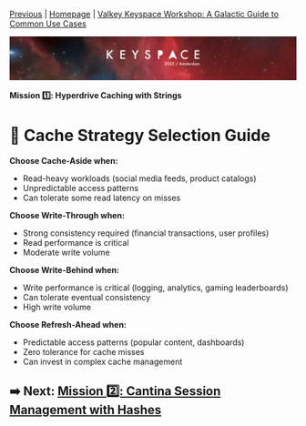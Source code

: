 [Previous](../caching/challenge.md) | [Homepage](../../../README.md) | [Valkey Keyspace Workshop: A Galactic Guide to Common Use Cases](../../../README.md)

![Keyspace](../../../static/img/keyspace-backdrop.png)

__Mission 1️⃣: Hyperdrive Caching with Strings__

# 🎯 Cache Strategy Selection Guide

**Choose Cache-Aside when:**
- Read-heavy workloads (social media feeds, product catalogs)
- Unpredictable access patterns
- Can tolerate some read latency on misses

**Choose Write-Through when:**
- Strong consistency required (financial transactions, user profiles)
- Read performance is critical
- Moderate write volume

**Choose Write-Behind when:**
- Write performance is critical (logging, analytics, gaming leaderboards)
- Can tolerate eventual consistency
- High write volume

**Choose Refresh-Ahead when:**
- Predictable access patterns (popular content, dashboards)
- Zero tolerance for cache misses
- Can invest in complex cache management

## ➡️ Next: [Mission 2️⃣: Cantina Session Management with Hashes](../sessions/README.md)

